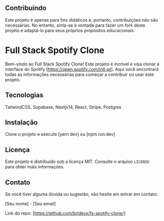 
## Contribuindo
Este projeto é apenas para fins didáticos e, portanto, contribuições não são necessárias. No entanto, sinta-se à vontade para fazer um fork deste projeto e adaptá-lo para seus próprios propósitos educacionais.

# Full Stack Spotify Clone
Bem-vindo ao Full Stack Spotify Clone! Este projeto é incrível e visa clonar a interface do Spotify [https://open.spotify.com/intl-pt]. Aqui você encontrará todas as informações necessárias para começar a contribuir ou usar este projeto.

## Tecnologias

TailwindCSS, Supabase, Nextjs14, React, Stripe, Postgres

## Instalação

Clone o projeto e execute [yarn dev] ou [npm run:dev]

## Licença

Este projeto é distribuído sob a licença MIT. Consulte o arquivo `LICENSE` para obter mais informações.


## Contato

Se você tiver alguma dúvida ou sugestão, não hesite em entrar em contato:

[Seu nome] - [Seu email]

Link do repo: [https://github.com/brldevx/fs-spotify-clone/]
